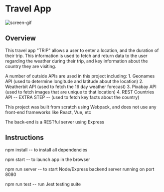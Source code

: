 # Travel App

![screen-gif](./src/client/media/screen.gif)

## Overview

This travel app "TRIP" allows a user to enter a location, and the duration of their trip. This information is used to fetch and return data to the user regarding the weather during their trip, and key information about the country they are visiting.

A number of outside APIs are used in this project including: 1. Geonames API (used to determine longitude and latitude about the location) 2. Weatherbit API (used to fetch the 16 day weather forecast) 3. Pixabay API (used to fetch images that are unique to that location) 4. REST Countries API -- EXTRA STEP -- (used to fetch key facts about the country)

This project was built from scratch using Webpack, and does not use any front-end frameworks like React, Vue, etc

The back-end is a RESTful server using Express

## Instructions

npm install -- to install all dependencies

npm start -- to launch app in the browser

npm run server -- to start Node/Express backend server running on port 8080

npm run test -- run Jest testing suite
